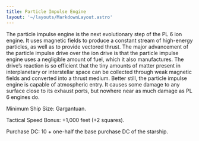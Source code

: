 ```yaml
---
title: Particle Impulse Engine
layout: '~/layouts/MarkdownLayout.astro'
---
```

The particle impulse engine is the next evolutionary step of the PL 6 ion
engine. It uses magnetic fields to produce a constant stream of high-energy
particles, as well as to provide vectored thrust. The major advancement of the
particle impulse drive over the ion drive is that the particle impulse engine
uses a negligible amount of fuel, which it also manufactures. The drive’s
reaction is so efficient that the tiny amounts of matter present in
interplanetary or interstellar space can be collected through weak magnetic
fields and converted into a thrust medium. Better still, the particle impulse
engine is capable of atmospheric entry. It causes some damage to any surface
close to its exhaust ports, but nowhere near as much damage as PL 6 engines
do.

Minimum Ship Size: Gargantuan.

Tactical Speed Bonus: +1,000 feet (+2 squares).

Purchase DC: 10 + one-half the base purchase DC of the starship.

